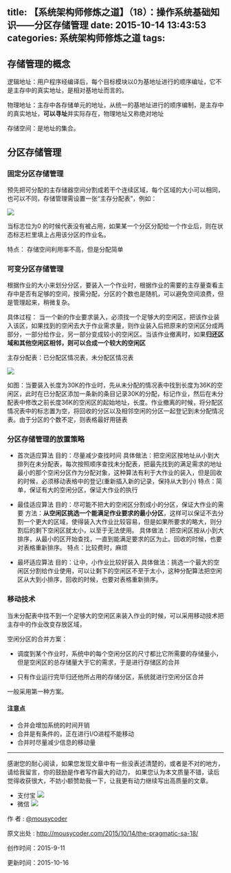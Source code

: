 title: 【系统架构师修炼之道】（18）：操作系统基础知识——分区存储管理
date: 2015-10-14 13:43:53
categories: 系统架构师修炼之道
tags:
---

## 存储管理的概念

逻辑地址：用户程序经编译后，每个目标模块以0为基地址进行的顺序编址，它不是主存中的真实地址，是相对基地址而言的。

物理地址：主存中各存储单元的地址，从统一的基地址进行的顺序编制，是主存中的真实地址，**可以寻址**并实际存在，物理地址又称绝对地址

存储空间：是地址的集合。



<!-- more -->
## 分区存储管理

### 固定分区存储管理

预先把可分配的主存储器空间分割成若干个连续区域，每个区域的大小可以相同，也可以不同，存储管理需设置一张“主存分配表”，例如：

![](http://ww3.sinaimg.cn/large/74311666jw1ew47uhbo2ij20ej05h3yt.jpg)


当标志位为0 的时候代表没有被占用，如果某一个分区分配给一个作业后，则在状态标志栏里填上占用该分区的作业名。

特点： 存储空间利用率不高，但是分配简单


### 可变分区存储管理


根据作业的大小来划分分区，要装入一个作业时，根据作业的需要的主存量查看主存中是否有足够的空间，按需分配，分区的个数也是随机，可以避免空间浪费，但是管理起来，稍微复杂。

具体过程：
当一个新的作业要求装入，必须找一个足够大的空闲区，把该作业装入该区，如果找到的空闲去大于作业需求量，则作业装入后把原来的空闲区分成两部分，一部分给作业，另一部分变成较小的空闲区。当该作业撤离时，如果**归还区域和其他空闲区相邻，则可以合成一个较大的空闲区**

主存分配表：已分配区情况表，未分配区情况表

![](http://ww3.sinaimg.cn/large/74311666jw1ew48abtnn8j20dq06xt99.jpg)


如图：当要装入长度为30K的作业时，先从未分配的情况表中找到长度为36K的空闲区，此时在已分配区添加一条新的条目记录30K的分配，标记作业，然后在未分配表中修改之前长度36K的空闲区的起始地址，长度。作业撤离的时候，将分配区情况表中的标志置为空，将回收的分区以及相邻空闲的分区一起登记到未分配情况表。由于分区的个数不定，则表格最好用链表

### 分区存储管理的放置策略

- 首次适应算法
目的：尽量减少查找时间
具体做法：把空闲区按地址从小到大排列在未分配表，每次按照顺序查找未分配表，把最先找到的满足需求的地址最小的那个空闲分区作为分配对象，这种算法有利于大作业的装入，但是回收的时候，必须移动表格中的登记(重新插入新的记录，保持从大到小)
特点：简单，保证有大的空闲分区，保证大作业的执行

- 最佳适应算法
目的：尽可能不把大的空闲区分割成小的分区，保证大作业的需要
方法：**从空闲区挑选一个能满足作业要求的最小分区**，这样可以保证不去分割一个更大的区域，使得装入大作业比较容易，但是如果所要求的略大，则分割后的剩下空闲区就太小，以至于无法使用。
具体做法：把空闲区按从小到大排序，从最小的区开始查找，一直到能满足要求的区为止。回收的时候，也要对表格重新排序。
特点：比较费时，麻烦

- 最坏适应算法
目的：让中，小作业比较好装入
具体做法：挑选一个最大的空闲区分割给作业使用，可以让剩下的空闲区不至于太小，这种分配算法把空闲区从大到小排序，回收的时候，也要对表格重新排序。

### 移动技术

当未分配表中找不到一个足够大的空闲区来装入作业的时候，可以采用移动技术把主存中的作业改变存放区域，

空闲分区的合并方案：

- 调度到某个作业时，系统中的每个空闲分区的尺寸都比它所需要的存储量小，但是空闲区的总存储量大于它的需求，于是进行存储区的合并

- 只有作业运行完毕归还他所占用的存储分区，系统就进行空闲分区合并

一般采用第一种方案。

#### 注意点

- 合并会增加系统的时间开销
- 合并是有条件的，正在进行I/O进程不能移动
- 合并时尽量减少信息的移动量

---

感谢您的耐心阅读，如果您发现文章中有一些没表述清楚的，或者是不对的地方，请给我留言，你的鼓励是作者写作最大的动力，
如果您认为本文质量不错，读后觉得收获很大，不妨小额赞助我一下，让我更有动力继续写出高质量的文章。

- 支付宝 
![](http://7xjl4u.com1.z0.glb.clouddn.com/15-10-14/18963137.jpg)
- 微信 
![](http://7xjl4u.com1.z0.glb.clouddn.com/15-10-14/34122370.jpg)
   
作 者 : [@mousycoder](http://weibo.com/mousycoder)

原文出处 : http://mousycoder.com/2015/10/14/the-pragmatic-sa-18/

创作时间：2015-9-11

更新时间：2015-10-16





